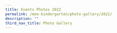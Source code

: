 ```yaml
---
title: Events Photos 2022
permalink: /moe-kindergarten/photo-gallery/2022/
description: ""
third_nav_title: Photo Gallery
---
```

